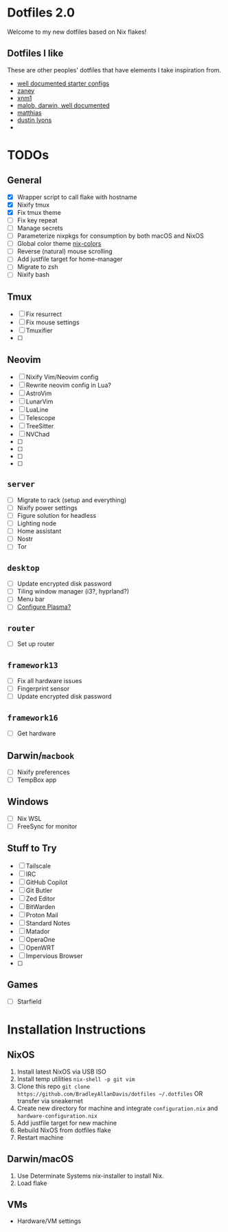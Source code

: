 # Dotfiles 2.0

Welcome to my new dotfiles based on Nix flakes!

## Dotfiles I like

These are other peoples' dotfiles that have elements I take inspiration from.

- [well documented starter configs](https://github.com/Misterio77/nix-starter-configs)
- [zaney](https://gitlab.com/Zaney/zaneyos)
- [xnm1](https://github.com/XNM1/linux-nixos-hyprland-config-dotfiles)
- [malob, darwin, well documented](https://github.com/malob/nixpkgs)
- [matthias](https://github.com/MatthiasBenaets/nixos-config)
- [dustin lyons](https://github.com/dustinlyons/nixos-config)
- []()

# TODOs

## General
- [X] Wrapper script to call flake with hostname
- [X] Nixify tmux
- [X] Fix tmux theme
- [ ] Fix key repeat
- [ ] Manage secrets
- [ ] Parameterize nixpkgs for consumption by both macOS and NixOS
- [ ] Global color theme [nix-colors](https://github.com/Misterio77/nix-colors)
- [ ] Reverse (natural) mouse scrolling
- [ ] Add justfile target for home-manager
- [ ] Migrate to zsh
- [ ] Nixify bash

## Tmux
- [ ] Fix resurrect
- [ ] Fix mouse settings
- [ ] Tmuxifier
- [ ]

## Neovim
- [ ] Nixify Vim/Neovim config
- [ ] Rewrite neovim config in Lua?
- [ ] AstroVim
- [ ] LunarVim
- [ ] LuaLine
- [ ] Telescope
- [ ] TreeSitter
- [ ] NVChad
- [ ]
- [ ]
- [ ]
- [ ]

## `server`
- [ ] Migrate to rack (setup and everything)
- [ ] Nixify power settings
- [ ] Figure solution for headless
- [ ] Lighting node
- [ ] Home assistant
- [ ] Nostr
- [ ] Tor

## `desktop`
- [ ] Update encrypted disk password
- [ ] Tiling window manager (i3?, hyprland?)
- [ ] Menu bar
- [ ] [Configure Plasma?](https://www.youtube.com/watch?v=2r0KnIZX5HY)

## `router`
- [ ] Set up router

## `framework13`
- [ ] Fix all hardware issues
- [ ] Fingerprint sensor
- [ ] Update encrypted disk password

## `framework16`
- [ ] Get hardware

## Darwin/`macbook`
- [ ] Nixify preferences
- [ ] TempBox app

## Windows
- [ ] Nix WSL
- [ ] FreeSync for monitor

## Stuff to Try
- [ ] Tailscale
- [ ] IRC
- [ ] GitHub Copilot
- [ ] Git Butler
- [ ] Zed Editor
- [ ] BitWarden
- [ ] Proton Mail
- [ ] Standard Notes
- [ ] Matador
- [ ] OperaOne
- [ ] OpenWRT
- [ ] Impervious Browser
- [ ]

## Games
- [ ] Starfield


# Installation Instructions

## NixOS

1. Install latest NixOS via USB ISO
2. Install temp utilities `nix-shell -p git vim`
3. Clone this repo `git clone https://github.com/BradleyAllanDavis/dotfiles ~/.dotfiles` OR transfer via sneakernet
4. Create new directory for machine and integrate `configuration.nix` and `hardware-configuration.nix`
5. Add justfile target for new machine
6. Rebuild NixOS from dotfiles flake
7. Restart machine

## Darwin/macOS

1. Use Determinate Systems nix-installer to install Nix.
2. Load flake

## VMs

- Hardware/VM settings





























